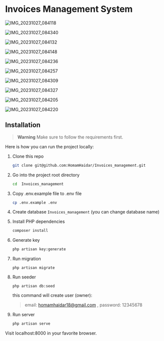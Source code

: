 # Invoices Management System 

![IMG_20231027_084118](https://github.com/HomamHaidar/Invoices_management/assets/147708704/d3072a29-d4d3-410f-a66b-553a21b1862b)

![IMG_20231027_084340](https://github.com/HomamHaidar/Invoices_management/assets/147708704/6f75f805-60c0-404c-8cff-b43a35e8a32d)

![IMG_20231027_084132](https://github.com/HomamHaidar/Invoices_management/assets/147708704/f597c2d3-20a7-4056-8e1c-095d1b890588)

![IMG_20231027_084148](https://github.com/HomamHaidar/Invoices_management/assets/147708704/31617ec9-76c2-4425-bde5-c1dfed9270f4)

![IMG_20231027_084236](https://github.com/HomamHaidar/Invoices_management/assets/147708704/c1ecf548-d261-47b9-8b8e-b1067363b274)

![IMG_20231027_084257](https://github.com/HomamHaidar/Invoices_management/assets/147708704/ff4b83d4-9c20-4259-a57f-e5cb19e8059c)

![IMG_20231027_084309](https://github.com/HomamHaidar/Invoices_management/assets/147708704/e427d6b8-61d3-47f1-94f6-20a7b90e5000)

![IMG_20231027_084327](https://github.com/HomamHaidar/Invoices_management/assets/147708704/03fe660c-fa63-458f-93ed-698a1a8c8975)

![IMG_20231027_084205](https://github.com/HomamHaidar/Invoices_management/assets/147708704/781550fa-33f6-4b58-9eb6-535da00a9d7f)

![IMG_20231027_084220](https://github.com/HomamHaidar/Invoices_management/assets/147708704/847f647d-8abe-4638-8205-a2dc9e9bed87)

## Installation

> **Warning**
> Make sure to follow the requirements first.

Here is how you can run the project locally:
1. Clone this repo
    ```sh
    git clone git@github.com:HomamHaidar/Invoices_management.git
    ```

1. Go into the project root directory
    ```sh
    cd  Invoices_management
    ```

1. Copy .env.example file to .env file
    ```sh
    cp .env.example .env
    ```
1. Create database `Invoices_management` (you can change database name)

1. Install PHP dependencies 
    ```sh
    composer install
    ```

1. Generate key 
    ```sh
    php artisan key:generate
    ```


1. Run migration
    ```
    php artisan migrate
    ```
    
1. Run seeder
    ```
    php artisan db:seed
    ```
      this command will create  user (owner):
     > email: homamhaidar18@gmail.com , password: 12345678

1. Run server 

   
    ```sh
    php artisan serve
    ```  
Visit localhost:8000 in your favorite browser.
